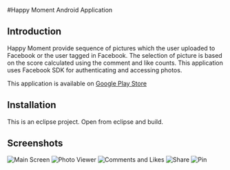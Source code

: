 #Happy Moment Android Application

## Introduction
Happy Moment provide sequence of pictures which the user uploaded to Facebook or the user tagged in Facebook. The selection of picture is based on the score calculated using the comment and like counts.
This application uses Facebook SDK for authenticating and accessing photos. 

This application is available on [Google Play Store](https://play.google.com/store/apps/details?id=com.chamika.happymoment "Happy Moment")

## Installation
This is an eclipse project. Open from eclipse and build.

## Screenshots
![Main Screen](images/screen1.jpeg?raw=true "Main Screen")
![Photo Viewer](images/screen2.jpeg?raw=true "Photo Viewer")
![Comments and Likes](images/screen3.jpeg?raw=true "Comments and Likes")
![Share](images/screen4.jpeg?raw=true "Share")
![Pin](images/screen5.jpeg?raw=true "Pin")
